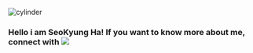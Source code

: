 ![cylinder](https://capsule-render.vercel.app/api?type=cylinder&color=auto&text=Welcome&fontAlignY=45&fontSize=40&height=150&animation=blinking&desc=This%20is%20SeoKyung'sGithub&descAlignY=70)

### Hello i am **SeoKyung Ha!** If you want to know more about me, connect with </span><a href="https://myslice.is/@HaSeoKyung"><img src="https://img.shields.io/badge/SLICE-002E5F?style=plastic&logo=NFC&color=black&logoColor=white&labelColor=black&link=https://myslice.is/@HaSeoKyung">
